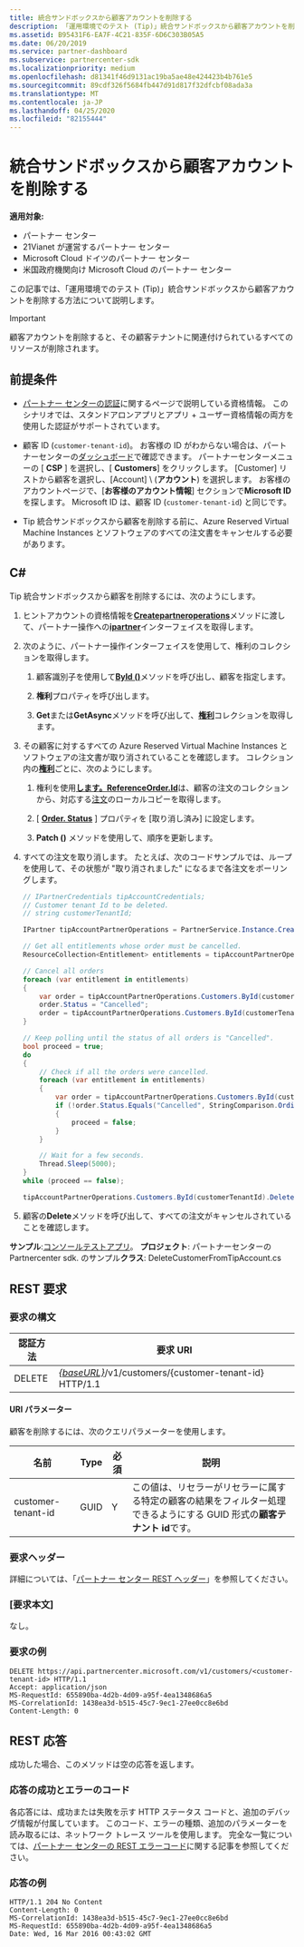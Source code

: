 ```yaml
---
title: 統合サンドボックスから顧客アカウントを削除する
description: 「運用環境でのテスト (Tip)」統合サンドボックスから顧客アカウントを削除する方法。
ms.assetid: B95431F6-EA7F-4C21-835F-6D6C303B05A5
ms.date: 06/20/2019
ms.service: partner-dashboard
ms.subservice: partnercenter-sdk
ms.localizationpriority: medium
ms.openlocfilehash: d81341f46d9131ac19ba5ae48e424423b4b761e5
ms.sourcegitcommit: 89cdf326f5684fb447d91d817f32dfcbf08ada3a
ms.translationtype: MT
ms.contentlocale: ja-JP
ms.lasthandoff: 04/25/2020
ms.locfileid: "82155444"
---
```

# <a name="delete-a-customer-account-from-the-integration-sandbox"></a>統合サンドボックスから顧客アカウントを削除する

**適用対象:**

- パートナー センター
- 21Vianet が運営するパートナー センター
- Microsoft Cloud ドイツのパートナー センター
- 米国政府機関向け Microsoft Cloud のパートナー センター

この記事では、「運用環境でのテスト (Tip)」統合サンドボックスから顧客アカウントを削除する方法について説明します。

> [!IMPORTANT]
> 顧客アカウントを削除すると、その顧客テナントに関連付けられているすべてのリソースが削除されます。

## <a name="prerequisites"></a>前提条件

- [パートナー センターの認証](partner-center-authentication.md)に関するページで説明している資格情報。 このシナリオでは、スタンドアロンアプリとアプリ + ユーザー資格情報の両方を使用した認証がサポートされています。

- 顧客 ID (`customer-tenant-id`)。 お客様の ID がわからない場合は、パートナーセンターの[ダッシュボード](https://partner.microsoft.com/dashboard)で確認できます。 パートナーセンターメニューの [ **CSP** ] を選択し、[ **Customers**] をクリックします。 [Customer] リストから顧客を選択し、[Account] \ (**アカウント**\) を選択します。 お客様のアカウントページで、[**お客様のアカウント情報**] セクションで**Microsoft ID**を探します。 Microsoft ID は、顧客 ID (`customer-tenant-id`) と同じです。

- Tip 統合サンドボックスから顧客を削除する前に、Azure Reserved Virtual Machine Instances とソフトウェアのすべての注文書をキャンセルする必要があります。

## <a name="c"></a>C\#

Tip 統合サンドボックスから顧客を削除するには、次のようにします。

1. ヒントアカウントの資格情報を[**Createpartneroperations**](https://docs.microsoft.com/dotnet/api/microsoft.store.partnercenter.partnerservice.instance)メソッドに渡して、パートナー操作への[**ipartner**](https://docs.microsoft.com/dotnet/api/microsoft.store.partnercenter.ipartner)インターフェイスを取得します。

2. 次のように、パートナー操作インターフェイスを使用して、権利のコレクションを取得します。

    1. 顧客識別子を使用して[**ById ()**](https://docs.microsoft.com/dotnet/api/microsoft.store.partnercenter.customers.icustomercollection.byid)メソッドを呼び出し、顧客を指定します。

    2. **権利**プロパティを呼び出します。

    3. **Get**または**GetAsync**メソッドを呼び出して、[**権利**](entitlement-resources.md)コレクションを取得します。

3. その顧客に対するすべての Azure Reserved Virtual Machine Instances とソフトウェアの注文書が取り消されていることを確認します。 コレクション内の[**権利**](entitlement-resources.md)ごとに、次のようにします。

    1. 権利を使用[**します。ReferenceOrder.Id**](entitlement-resources.md#referenceorder)は、顧客の注文のコレクションから、対応する[注文](order-resources.md#order)のローカルコピーを取得します。

    2. [ [**Order. Status**](order-resources.md#order) ] プロパティを [取り消し済み] に設定します。

    3. **Patch ()** メソッドを使用して、順序を更新します。

4. すべての注文を取り消します。 たとえば、次のコードサンプルでは、ループを使用して、その状態が "取り消されました" になるまで各注文をポーリングします。

    ``` csharp
    // IPartnerCredentials tipAccountCredentials;
    // Customer tenant Id to be deleted.
    // string customerTenantId;

    IPartner tipAccountPartnerOperations = PartnerService.Instance.CreatePartnerOperations(tipAccountCredentials);

    // Get all entitlements whose order must be cancelled.
    ResourceCollection<Entitlement> entitlements = tipAccountPartnerOperations.Customers.ById(customerTenantId).Entitlements.Get();

    // Cancel all orders
    foreach (var entitlement in entitlements)
    {
        var order = tipAccountPartnerOperations.Customers.ById(customerTenantId).Orders.ById(entitlement.ReferenceOrder.Id).Get();
        order.Status = "Cancelled";
        order = tipAccountPartnerOperations.Customers.ById(customerTenantId).Orders.ById(order.Id).Patch(order);
    }

    // Keep polling until the status of all orders is "Cancelled".
    bool proceed = true;
    do
    {
        // Check if all the orders were cancelled.
        foreach (var entitlement in entitlements)
        {
            var order = tipAccountPartnerOperations.Customers.ById(customerTenantId).Orders.ById(entitlement.ReferenceOrder.Id).Get();
            if (!order.Status.Equals("Cancelled", StringComparison.OrdinalIgnoreCase))
            {
                proceed = false;
            }
        }

        // Wait for a few seconds.
        Thread.Sleep(5000);
    }
    while (proceed == false);

    tipAccountPartnerOperations.Customers.ById(customerTenantId).Delete();
    ```

5. 顧客の**Delete**メソッドを呼び出して、すべての注文がキャンセルされていることを確認します。

**サンプル**:[コンソールテストアプリ](console-test-app.md)。 **プロジェクト**: パートナーセンターの Partnercenter sdk. のサンプル**クラス**: DeleteCustomerFromTipAccount.cs

## <a name="rest-request"></a>REST 要求

### <a name="request-syntax"></a>要求の構文

| 認証方法     | 要求 URI                                                                            |
|------------|----------------------------------------------------------------------------------------|
| DELETE     | [*{baseURL}*](partner-center-rest-urls.md)/v1/customers/{customer-tenant-id} HTTP/1.1 |

#### <a name="uri-parameter"></a>URI パラメーター

顧客を削除するには、次のクエリパラメーターを使用します。

| 名前                   | Type     | 必須 | 説明                                                                         |
|------------------------|----------|----------|-------------------------------------------------------------------------------------|
| customer-tenant-id     | GUID     | Y        | この値は、リセラーがリセラーに属する特定の顧客の結果をフィルター処理できるようにする GUID 形式の**顧客テナント id**です。 |

### <a name="request-headers"></a>要求ヘッダー

詳細については、「[パートナー センター REST ヘッダー](headers.md)」を参照してください。

### <a name="request-body"></a>[要求本文]

なし。

### <a name="request-example"></a>要求の例

```http
DELETE https://api.partnercenter.microsoft.com/v1/customers/<customer-tenant-id> HTTP/1.1
Accept: application/json
MS-RequestId: 655890ba-4d2b-4d09-a95f-4ea1348686a5
MS-CorrelationId: 1438ea3d-b515-45c7-9ec1-27ee0cc8e6bd
Content-Length: 0
```

## <a name="rest-response"></a>REST 応答

成功した場合、このメソッドは空の応答を返します。

### <a name="response-success-and-error-codes"></a>応答の成功とエラーのコード

各応答には、成功または失敗を示す HTTP ステータス コードと、追加のデバッグ情報が付属しています。 このコード、エラーの種類、追加のパラメーターを読み取るには、ネットワーク トレース ツールを使用します。 完全な一覧については、[パートナー センターの REST エラーコード](error-codes.md)に関する記事を参照してください。

### <a name="response-example"></a>応答の例

```http
HTTP/1.1 204 No Content
Content-Length: 0
MS-CorrelationId: 1438ea3d-b515-45c7-9ec1-27ee0cc8e6bd
MS-RequestId: 655890ba-4d2b-4d09-a95f-4ea1348686a5
Date: Wed, 16 Mar 2016 00:43:02 GMT
```
